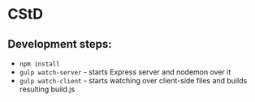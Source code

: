 # CStD

## Development steps:

 * `npm install`
 * `gulp watch-server` - starts Express server and nodemon over it
 * `gulp watch-client` - starts watching over client-side files and builds resulting build.js
